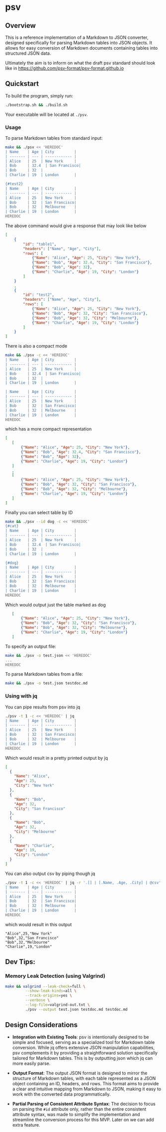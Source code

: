# psv

## Overview

This is a reference implementation of a Markdown to JSON converter, designed specifically for parsing Markdown tables into JSON objects. It allows for easy conversion of Markdown documents containing tables into structured JSON data.

Ultimately the aim is to inform on what the draft psv standard should look like in <https://github.com/psv-format/psv-format.github.io>

## Quickstart

To build the program, simply run:

```bash
./bootstrap.sh && ./build.sh
```

Your executable will be located at `./psv`.

### Usage

To parse Markdown tables from standard input:

```bash
make && ./psv << 'HEREDOC'
| Name    | Age | City         |
| ------- | --- | ------------ |
| Alice   | 25  | New York     |
| Bob     | 32.4  | San Francisco|
| Bob     | 32  | 
| Charlie | 19  | London       |

{#test2}
| Name    | Age | City         |
| ------- | --- | ------------ |
| Alice   | 25  | New York     |
| Bob     | 32  | San Francisco|
| Bob     | 32  | Melbourne    |
| Charlie | 19  | London       |
HEREDOC
```

The above command would give a response that may look like below

```json
[
    {
        "id": "table1",
        "headers": ["Name", "Age", "City"],
        "rows": [
            {"Name": "Alice", "Age": 25, "City": "New York"},
            {"Name": "Bob", "Age": 32.4, "City": "San Francisco"},
            {"Name": "Bob", "Age": 32},
            {"Name": "Charlie", "Age": 19, "City": "London"}
        ]
    }
    ,
    {
        "id": "test2",
        "headers": ["Name", "Age", "City"],
        "rows": [
            {"Name": "Alice", "Age": 25, "City": "New York"},
            {"Name": "Bob", "Age": 32, "City": "San Francisco"},
            {"Name": "Bob", "Age": 32, "City": "Melbourne"},
            {"Name": "Charlie", "Age": 19, "City": "London"}
        ]
    }
]
```

There is also a compact mode


```bash
make && ./psv -c << 'HEREDOC'
| Name    | Age | City         |
| ------- | --- | ------------ |
| Alice   | 25  | New York     |
| Bob     | 32.4  | San Francisco|
| Bob     | 32  | 
| Charlie | 19  | London       |

| Name    | Age | City         |
| ------- | --- | ------------ |
| Alice   | 25  | New York     |
| Bob     | 32  | San Francisco|
| Bob     | 32  | Melbourne    |
| Charlie | 19  | London       |
HEREDOC
```

which has a more compact representation

```json
[
   [
       {"Name": "Alice", "Age": 25, "City": "New York"},
       {"Name": "Bob", "Age": 32.4, "City": "San Francisco"},
       {"Name": "Bob", "Age": 32},
       {"Name": "Charlie", "Age": 19, "City": "London"}
   ]
   ,
   [
       {"Name": "Alice", "Age": 25, "City": "New York"},
       {"Name": "Bob", "Age": 32, "City": "San Francisco"},
       {"Name": "Bob", "Age": 32, "City": "Melbourne"},
       {"Name": "Charlie", "Age": 19, "City": "London"}
   ]
]
```

Finally you can select table by ID

```bash
make && ./psv --id dog -c << 'HEREDOC'
{#cat}
| Name    | Age | City         |
| ------- | --- | ------------ |
| Alice   | 25  | New York     |
| Bob     | 32.4  | San Francisco|
| Bob     | 32  | 
| Charlie | 19  | London       |

{#dog}
| Name    | Age | City         |
| ------- | --- | ------------ |
| Alice   | 25  | New York     |
| Bob     | 32  | San Francisco|
| Bob     | 32  | Melbourne    |
| Charlie | 19  | London       |
HEREDOC
```

Which would output just the table marked as dog

```json
   [
       {"Name": "Alice", "Age": 25, "City": "New York"},
       {"Name": "Bob", "Age": 32, "City": "San Francisco"},
       {"Name": "Bob", "Age": 32, "City": "Melbourne"},
       {"Name": "Charlie", "Age": 19, "City": "London"}
   ]
```

To specify an output file:

```bash
make && ./psv -o test.json << 'HEREDOC'
...
HEREDOC
```

To parse Markdown tables from a file:

```bash
make && ./psv -o test.json testdoc.md
```

### Using with jq

You can pipe results from psv into jq

```bash
./psv -t 1 -c << 'HEREDOC' | jq
| Name    | Age | City         |
| ------- | --- | ------------ |
| Alice   | 25  | New York     |
| Bob     | 32  | San Francisco|
| Bob     | 32  | Melbourne    |
| Charlie | 19  | London       |
HEREDOC
```

Which would result in a pretty printed output by jq

```json
[
  {
    "Name": "Alice",
    "Age": 25,
    "City": "New York"
  },
  {
    "Name": "Bob",
    "Age": 32,
    "City": "San Francisco"
  },
  {
    "Name": "Bob",
    "Age": 32,
    "City": "Melbourne"
  },
  {
    "Name": "Charlie",
    "Age": 19,
    "City": "London"
  }
]
```



You can also output csv by piping though jq

```bash
./psv -t 1 -c << 'HEREDOC' | jq -r '.[] | [.Name, .Age, .City] | @csv'
| Name    | Age | City         |
| ------- | --- | ------------ |
| Alice   | 25  | New York     |
| Bob     | 32  | San Francisco|
| Bob     | 32  | Melbourne    |
| Charlie | 19  | London       |
HEREDOC
```

which would result in this output

```csv
"Alice",25,"New York"
"Bob",32,"San Francisco"
"Bob",32,"Melbourne"
"Charlie",19,"London"
```

## Dev Tips:

### Memory Leak Detection (using Valgrind)

```bash
make && valgrind --leak-check=full \
         --show-leak-kinds=all \
         --track-origins=yes \
         --verbose \
         --log-file=valgrind-out.txt \
         ./psv --output test.json testdoc.md testdoc.md
```

## Design Considerations

- **Integration with Existing Tools**: psv is intentionally designed to be simple and focused, serving as a specialized tool for Markdown table conversion. While jq offers extensive JSON manipulation capabilities, psv complements it by providing a straightforward solution specifically tailored for Markdown tables. This is by outputting json which jq can more easily parse.

- **Output Format**: The output JSON format is designed to mirror the structure of Markdown tables, with each table represented as a JSON object containing an ID, headers, and rows. This format aims to provide a clear and intuitive mapping from Markdown to JSON, making it easy to work with the converted data programmatically.

- **Partial Parsing of Consistent Attribute Syntax**: The decision to focus on parsing the `#id` attribute only, rather than the entire consistent attribute syntax, was made to simplify the implementation and streamline the conversion process for this MVP. Later on we can add extra feature.


